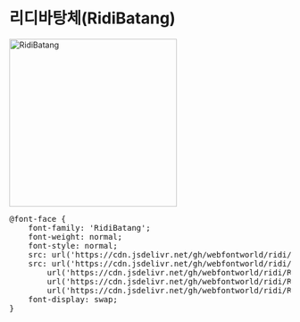 # 리디바탕체(RidiBatang)


<a href="https://wess.tistory.com/257" target="_blank">
    <img src="https://webfontworld.github.io/ridi/RidiBatang.jpg" alt="RidiBatang" style="width:300px">
</a>

<pre>
@font-face {
    font-family: 'RidiBatang';
    font-weight: normal;
    font-style: normal;
    src: url('https://cdn.jsdelivr.net/gh/webfontworld/ridi/RidiBatang.eot');
    src: url('https://cdn.jsdelivr.net/gh/webfontworld/ridi/RidiBatang.eot?#iefix') format('embedded-opentype'),
        url('https://cdn.jsdelivr.net/gh/webfontworld/ridi/RidiBatang.woff2') format('woff2'),
        url('https://cdn.jsdelivr.net/gh/webfontworld/ridi/RidiBatang.woff') format('woff'),
        url('https://cdn.jsdelivr.net/gh/webfontworld/ridi/RidiBatang.ttf') format("truetype");
    font-display: swap;
}
</pre>
